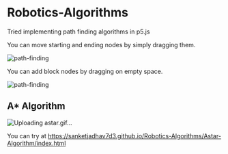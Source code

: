 
# Robotics-Algorithms

Tried implementing path finding algorithms in p5.js

You can move starting and ending nodes by simply dragging them.

![path-finding](https://user-images.githubusercontent.com/93857526/209838433-3eecc809-2086-4c46-8d43-62ace35b4efc.gif)

You can add block nodes by dragging on empty space.

![path-finding](https://user-images.githubusercontent.com/93857526/209839463-7f8a0c56-700e-49b9-81be-eacdc6fc3d32.gif)

## A* Algorithm

![Uploading astar.gif…]()

You can try at https://sanketjadhav7d3.github.io/Robotics-Algorithms/Astar-Algorithm/index.html
